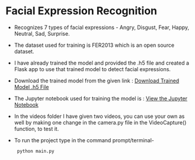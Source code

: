 # Facial Expression Recognition

- Recognizes 7 types of facial expressions - Angry, Disgust, Fear, Happy, Neutral, Sad, Surprise.
- The dataset used for training is FER2013 which is an open source dataset.
- I have already trained the model and provided the .h5 file and created a Flask app to use that trained model to detect facial expressions. 
- Download the trained model from the given link : <a href="https://drive.google.com/file/d/1bJJRHL9WcvjbDuNMoR8a5R6C2JxdZhOl/view?usp=sharing" target="_blank">Download Trained Model .h5 File</a>
- The Jupyter notebook used for training the model is : <a href="https://github.com/spandanpal22/Project-7th-Sem/blob/master/Facial_Expression_Training.ipynb" target="_blank">View the Jupyter Notebook</a>
- In the videos folder I have given two videos, you can use your own as well by making one change in the camera.py file in the VideoCapture() function, to test it.

- To run the project type in the command prompt/terminal-</br>
   ```
    python main.py
  ```

